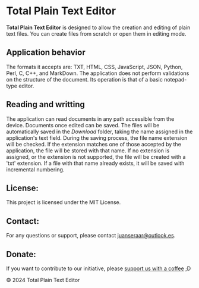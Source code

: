 # Total Plain Text Editor

**Total Plain Text Editor** is designed to allow the creation and editing of plain text files. You can create files from scratch or open them in editing mode.

## Application behavior
The formats it accepts are: TXT, HTML, CSS, JavaScript, JSON, Python, Perl, C, C++, and MarkDown. The application does not perform validations on the structure of the document. Its operation is that of a basic notepad-type editor.

## Reading and writting
The application can read documents in any path accessible from the device. Documents once edited can be saved. The files will be automatically saved in the *Download* folder, taking the name assigned in the application's text field.
During the saving process, the file name extension will be checked. If the extension matches one of those accepted by the application, the file will be stored with that name. If no extension is assigned, or the extension is not supported, the file will be created with a 'txt' extension. If a file with that name already exists, it will be saved with incremental numbering.

## License:

This project is licensed under the MIT License.

## Contact:

For any questions or support, please contact [juanseraar@outlook.es](mailto:juanseraar@outlook.es).

## Donate:
If you want to contribute to our initiative, please [support us with a coffee](https://buymeacoffee.com/total.plain.text.editor) ;D

&copy; 2024 Total Plain Text Editor
